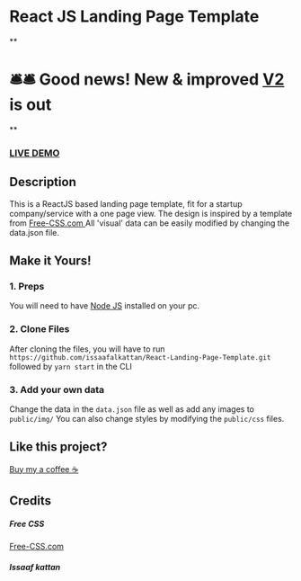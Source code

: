 # React JS Landing Page Template

\*\*

# 🛎️🛎️ Good news! New & improved [V2](https://github.com/issaafalkattan/react-landing-page-template-2021) is out

\*\*

### <a href="https://react-landing-page-template-93ne.vercel.app/">LIVE DEMO</a>

## Description

This is a ReactJS based landing page template, fit for a startup company/service with a one page view. The design is inspired by a template from <a href="https://www.free-css.com/assets/files/free-css-templates/preview/page234/interact/">Free-CSS.com </a>
All 'visual' data can be easily modified by changing the data.json file.

## Make it Yours!

### 1. Preps

You will need to have <a href="https://nodejs.org/">Node JS</a> installed on your pc.

### 2. Clone Files

After cloning the files, you will have to run `https://github.com/issaafalkattan/React-Landing-Page-Template.git` followed by `yarn start` in the CLI

### 3. Add your own data

Change the data in the `data.json` file as well as add any images to `public/img/`
You can also change styles by modifying the `public/css` files.

## Like this project?

<a href="https://www.buymeacoffee.com/issaaf">Buy my a coffee ☕️</a>

## Credits

##### Free CSS

<a href="https://www.free-css.com/assets/files/free-css-templates/preview/page234/interact/">Free-CSS.com </a>

##### Issaaf kattan
